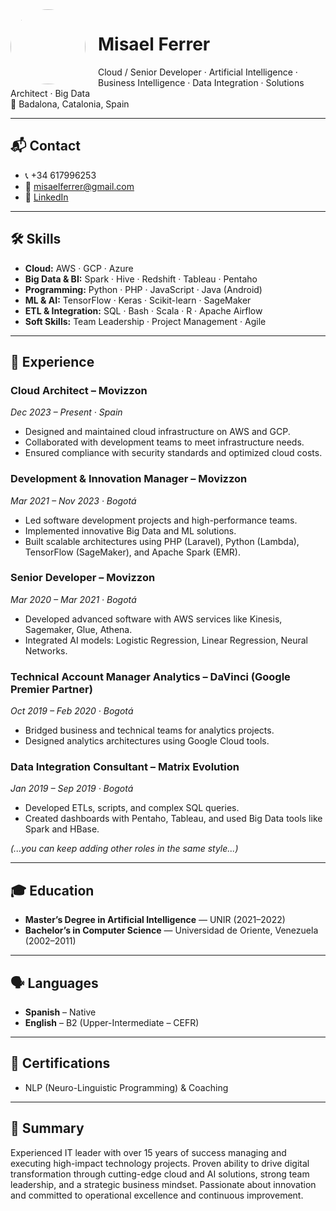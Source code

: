 <img src="https://avatars.githubusercontent.com/u/35177416?s=400&u=e955ea961469760d4217169ff6397d4961363098&v=4" width="120" align="left" style="border-radius: 50%; margin-right: 20px;" />

# Misael Ferrer

Cloud / Senior Developer · Artificial Intelligence · Business Intelligence · Data Integration · Solutions Architect · Big Data  
📍 Badalona, Catalonia, Spain

---

## 📬 Contact

- 📞 +34 617996253  
- 📧 misaelferrer@gmail.com  
- 🔗 [LinkedIn](https://www.linkedin.com/in/misael-ferrer-256802b5)

---

## 🛠️ Skills

- **Cloud:** AWS · GCP · Azure  
- **Big Data & BI:** Spark · Hive · Redshift · Tableau · Pentaho  
- **Programming:** Python · PHP · JavaScript · Java (Android)  
- **ML & AI:** TensorFlow · Keras · Scikit-learn · SageMaker  
- **ETL & Integration:** SQL · Bash · Scala · R · Apache Airflow  
- **Soft Skills:** Team Leadership · Project Management · Agile

---

## 💼 Experience

### **Cloud Architect – Movizzon**  
*Dec 2023 – Present · Spain*  
- Designed and maintained cloud infrastructure on AWS and GCP.  
- Collaborated with development teams to meet infrastructure needs.  
- Ensured compliance with security standards and optimized cloud costs.

### **Development & Innovation Manager – Movizzon**  
*Mar 2021 – Nov 2023 · Bogotá*  
- Led software development projects and high-performance teams.  
- Implemented innovative Big Data and ML solutions.  
- Built scalable architectures using PHP (Laravel), Python (Lambda), TensorFlow (SageMaker), and Apache Spark (EMR).

### **Senior Developer – Movizzon**  
*Mar 2020 – Mar 2021 · Bogotá*  
- Developed advanced software with AWS services like Kinesis, Sagemaker, Glue, Athena.  
- Integrated AI models: Logistic Regression, Linear Regression, Neural Networks.

### **Technical Account Manager Analytics – DaVinci (Google Premier Partner)**  
*Oct 2019 – Feb 2020 · Bogotá*  
- Bridged business and technical teams for analytics projects.  
- Designed analytics architectures using Google Cloud tools.

### **Data Integration Consultant – Matrix Evolution**  
*Jan 2019 – Sep 2019 · Bogotá*  
- Developed ETLs, scripts, and complex SQL queries.  
- Created dashboards with Pentaho, Tableau, and used Big Data tools like Spark and HBase.

*(...you can keep adding other roles in the same style...)*

---

## 🎓 Education

- **Master’s Degree in Artificial Intelligence** — UNIR (2021–2022)  
- **Bachelor’s in Computer Science** — Universidad de Oriente, Venezuela (2002–2011)

---

## 🗣️ Languages

- **Spanish** – Native  
- **English** – B2 (Upper-Intermediate – CEFR)

---

## 📜 Certifications

- NLP (Neuro-Linguistic Programming) & Coaching

---

## 🧠 Summary

Experienced IT leader with over 15 years of success managing and executing high-impact technology projects. Proven ability to drive digital transformation through cutting-edge cloud and AI solutions, strong team leadership, and a strategic business mindset. Passionate about innovation and committed to operational excellence and continuous improvement.

